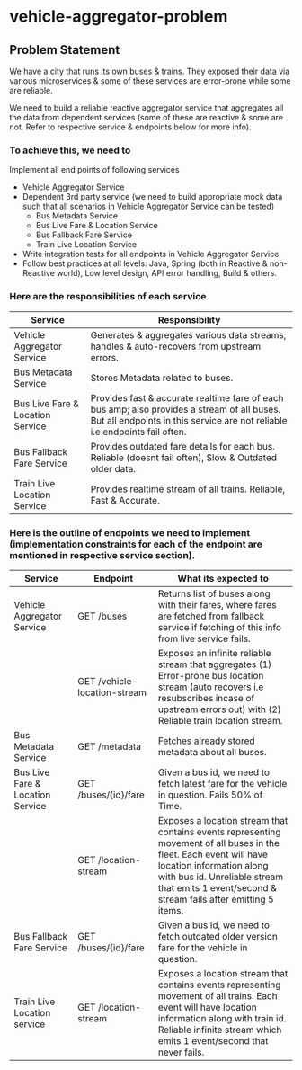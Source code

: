 # vehicle-aggregator-problem
## Problem Statement
We have a city that runs its own buses & trains. They exposed their data via various microservices & some of these services are error-prone while some are reliable.

We need to build a reliable reactive aggregator service that aggregates all the data from dependent services (some of these are reactive & some are not. Refer to respective service & endpoints below for more info).

### To achieve this, we need to
Implement all end points of following services

* Vehicle Aggregator Service
* Dependent 3rd party service (we need to build appropriate mock data such that all scenarios
in Vehicle Aggregator Service can be tested) 
  * Bus Metadata Service
  * Bus Live Fare & Location Service
  * Bus Fallback Fare Service
  * Train Live Location Service
* Write integration tests for all endpoints in Vehicle Aggregator Service.
* Follow best practices at all levels: Java, Spring (both in Reactive & non-Reactive world), Low level design, API error handling, Build & others.

### Here are the responsibilities of each service
| Service                          | Responsibility                                                                                                                                                             |
|----------------------------------|----------------------------------------------------------------------------------------------------------------------------------------------------------------------------|
| Vehicle Aggregator Service       | Generates & aggregates various data streams, handles & auto-recovers from upstream errors.                                                                                 |
| Bus Metadata Service             | Stores Metadata related to buses.                                                                                                                                          |
| Bus Live Fare & Location Service | Provides fast & accurate realtime fare of each bus amp; also provides a stream of all buses. But all endpoints in this service are not reliable i.e endpoints fail often.  |
| Bus Fallback Fare Service        | Provides outdated fare details for each bus. Reliable (doesnt fail often), Slow & Outdated older data.                                                                     |
| Train Live Location Service      | Provides realtime stream of all trains. Reliable, Fast & Accurate.                                                                                                         |

### Here is the outline of endpoints we need to implement (implementation constraints for each of the endpoint are mentioned in respective service section).

| Service                          | Endpoint                     | What its expected to                                                                                                                                                                                                                            |
|----------------------------------|------------------------------|-------------------------------------------------------------------------------------------------------------------------------------------------------------------------------------------------------------------------------------------------|
| Vehicle Aggregator Service       | GET /buses                   | Returns list of buses along with their fares, where fares are fetched from fallback service if fetching of this info from live service fails.                                                                                                   |
|                                  | GET /vehicle-location-stream | Exposes an infinite reliable stream that aggregates (1) Error-prone bus location stream (auto recovers i.e resubscribes incase of upstream errors out) with (2) Reliable train location stream.                                                 |
| Bus Metadata Service             | GET /metadata                | Fetches already stored metadata about all buses.                                                                                                                                                                                                |
| Bus Live Fare & Location Service | GET /buses/{id}/fare         | Given a bus id, we need to fetch latest fare for the vehicle in question. Fails 50% of Time.                                                                                                                                                    |
|                                  | GET /location-stream         | Exposes a location stream that contains events representing movement of all buses in the fleet. Each event will have location information along with bus id. Unreliable stream that emits 1 event/second & stream fails after emitting 5 items. |
| Bus Fallback Fare Service        | GET /buses/{id}/fare         | Given a bus id, we need to fetch outdated older version fare for the vehicle in question.                                                                                                                                                       |
| Train Live Location service      | GET /location-stream         | Exposes a location stream that contains events representing movement of all trains. Each event will have location information along with train id. Reliable infinite stream which emits 1 event/second that never fails.                        |
